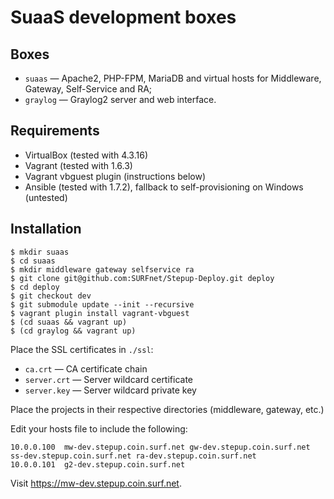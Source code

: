 # SuaaS development boxes

## Boxes

 * `suaas` — Apache2, PHP-FPM, MariaDB and virtual hosts for Middleware, Gateway, Self-Service and RA;
 * `graylog` — Graylog2 server and web interface.

## Requirements

 * VirtualBox (tested with 4.3.16)
 * Vagrant (tested with 1.6.3)
 * Vagrant vbguest plugin (instructions below)
 * Ansible (tested with 1.7.2), fallback to self-provisioning on Windows (untested)

## Installation

```sh-session
$ mkdir suaas
$ cd suaas
$ mkdir middleware gateway selfservice ra
$ git clone git@github.com:SURFnet/Stepup-Deploy.git deploy
$ cd deploy
$ git checkout dev
$ git submodule update --init --recursive
$ vagrant plugin install vagrant-vbguest
$ (cd suaas && vagrant up)
$ (cd graylog && vagrant up)
```

Place the SSL certificates in `./ssl`:

 * `ca.crt` — CA certificate chain
 * `server.crt` — Server wildcard certificate
 * `server.key` — Server wildcard private key

Place the projects in their respective directories (middleware, gateway, etc.)

Edit your hosts file to include the following:

```
10.0.0.100  mw-dev.stepup.coin.surf.net gw-dev.stepup.coin.surf.net ss-dev.stepup.coin.surf.net ra-dev.stepup.coin.surf.net
10.0.0.101  g2-dev.stepup.coin.surf.net
```

Visit https://mw-dev.stepup.coin.surf.net.